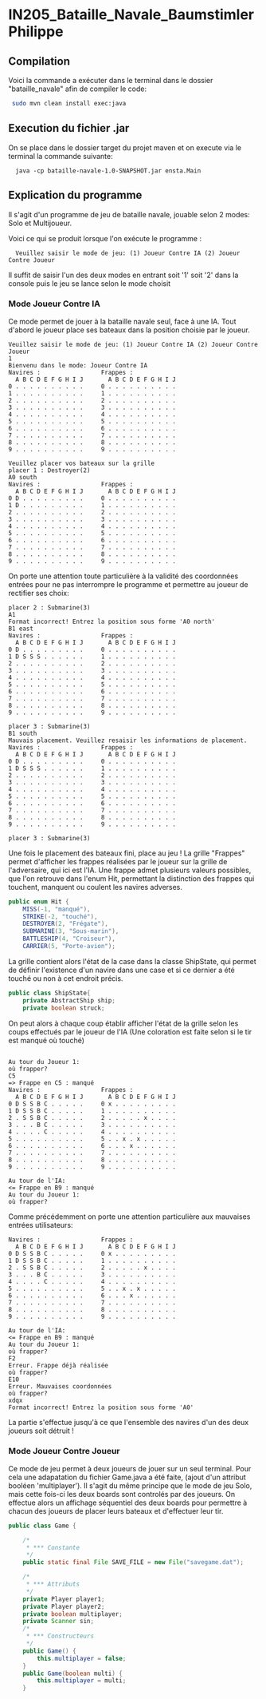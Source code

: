 # IN205_Bataille_Navale_BaumstimlerPhilippe

## Compilation 

Voici la commande a exécuter dans le terminal dans le dossier "bataille_navale" afin de compiler le code:

```bash
 sudo mvn clean install exec:java
```

## Execution du fichier .jar
 
 On se place dans le dossier target du projet maven et on execute via le terminal la commande suivante:
 
```console
  java -cp bataille-navale-1.0-SNAPSHOT.jar ensta.Main
```

## Explication du programme

Il s'agit d'un programme de jeu de bataille navale, jouable selon 2 modes: Solo et Multijoueur.

Voici ce qui se produit lorsque l'on exécute le programme :

```console
  Veuillez saisir le mode de jeu: (1) Joueur Contre IA (2) Joueur Contre Joueur
```

Il suffit de saisir l'un des deux modes en entrant soit '1' soit '2' dans la console puis le jeu se lance selon le mode choisit

### Mode Joueur Contre IA

Ce mode permet de jouer à la bataille navale seul, face à une IA. Tout d'abord le joueur place ses bateaux dans la position choisie par le joueur. 

```console
Veuillez saisir le mode de jeu: (1) Joueur Contre IA (2) Joueur Contre Joueur
1
Bienvenu dans le mode: Joueur Contre IA
Navires :                 Frappes :
  A B C D E F G H I J       A B C D E F G H I J
0 . . . . . . . . . .     0 . . . . . . . . . .
1 . . . . . . . . . .     1 . . . . . . . . . .
2 . . . . . . . . . .     2 . . . . . . . . . .
3 . . . . . . . . . .     3 . . . . . . . . . .
4 . . . . . . . . . .     4 . . . . . . . . . .
5 . . . . . . . . . .     5 . . . . . . . . . .
6 . . . . . . . . . .     6 . . . . . . . . . .
7 . . . . . . . . . .     7 . . . . . . . . . .
8 . . . . . . . . . .     8 . . . . . . . . . .
9 . . . . . . . . . .     9 . . . . . . . . . .

Veuillez placer vos bateaux sur la grille
placer 1 : Destroyer(2)
A0 south
Navires :                 Frappes :
  A B C D E F G H I J       A B C D E F G H I J
0 D . . . . . . . . .     0 . . . . . . . . . .
1 D . . . . . . . . .     1 . . . . . . . . . .
2 . . . . . . . . . .     2 . . . . . . . . . .
3 . . . . . . . . . .     3 . . . . . . . . . .
4 . . . . . . . . . .     4 . . . . . . . . . .
5 . . . . . . . . . .     5 . . . . . . . . . .
6 . . . . . . . . . .     6 . . . . . . . . . .
7 . . . . . . . . . .     7 . . . . . . . . . .
8 . . . . . . . . . .     8 . . . . . . . . . .
9 . . . . . . . . . .     9 . . . . . . . . . .
```

On porte une attention toute particulière à la validité des coordonnées entrées pour ne pas interrompre le programme et permettre au joueur de rectifier ses choix:

```console
placer 2 : Submarine(3)
A1
Format incorrect! Entrez la position sous forme 'A0 north'
B1 east
Navires :                 Frappes :
  A B C D E F G H I J       A B C D E F G H I J 
0 D . . . . . . . . .     0 . . . . . . . . . . 
1 D S S S . . . . . .     1 . . . . . . . . . . 
2 . . . . . . . . . .     2 . . . . . . . . . . 
3 . . . . . . . . . .     3 . . . . . . . . . . 
4 . . . . . . . . . .     4 . . . . . . . . . . 
5 . . . . . . . . . .     5 . . . . . . . . . . 
6 . . . . . . . . . .     6 . . . . . . . . . . 
7 . . . . . . . . . .     7 . . . . . . . . . . 
8 . . . . . . . . . .     8 . . . . . . . . . . 
9 . . . . . . . . . .     9 . . . . . . . . . . 

placer 3 : Submarine(3)
B1 south
Mauvais placement. Veuillez resaisir les informations de placement.
Navires :                 Frappes :
  A B C D E F G H I J       A B C D E F G H I J
0 D . . . . . . . . .     0 . . . . . . . . . .
1 D S S S . . . . . .     1 . . . . . . . . . .
2 . . . . . . . . . .     2 . . . . . . . . . .
3 . . . . . . . . . .     3 . . . . . . . . . .
4 . . . . . . . . . .     4 . . . . . . . . . .
5 . . . . . . . . . .     5 . . . . . . . . . .
6 . . . . . . . . . .     6 . . . . . . . . . .
7 . . . . . . . . . .     7 . . . . . . . . . .
8 . . . . . . . . . .     8 . . . . . . . . . .
9 . . . . . . . . . .     9 . . . . . . . . . .

placer 3 : Submarine(3)

```

Une fois le placement des bateaux fini, place au jeu ! La grille "Frappes" permet d'afficher les frappes réalisées par le joueur sur la grille de l'adversaire, qui ici est l'IA. Une frappe admet plusieurs valeurs possibles, que l'on retrouve dans l'enum Hit, permettant la distinction des frappes qui touchent, manquent ou coulent les navires adverses.

```java
public enum Hit {
    MISS(-1, "manqué"),
    STRIKE(-2, "touché"),
    DESTROYER(2, "Frégate"),
    SUBMARINE(3, "Sous-marin"),
    BATTLESHIP(4, "Croiseur"),
    CARRIER(5, "Porte-avion");
  ```
La grille contient alors l'état de la case dans la classe ShipState, qui permet de définir l'existence d'un navire dans une case et si ce dernier a été touché ou non à cet endroit précis. 

```java
public class ShipState{
    private AbstractShip ship;
    private boolean struck;
```
On peut alors à chaque coup établir afficher l'état de la grille selon les coups effectués par le joueur de l'IA (Une coloration est faite selon si le tir est manqué où touché)

```console

Au tour du Joueur 1: 
où frapper?
C5
=> Frappe en C5 : manqué
Navires :                 Frappes :
  A B C D E F G H I J       A B C D E F G H I J
0 D S S B C . . . . .     0 x . . . . . . . . . 
1 D S S B C . . . . .     1 . . . . . . . . . .
2 . S S B C . . . . .     2 . . . . . x . . . .
3 . . . B C . . . . .     3 . . . . . . . . . .
4 . . . . C . . . . .     4 . . . . . . . . . .
5 . . . . . . . . . .     5 . . x . x . . . . .
6 . . . . . . . . . .     6 . . . x . . . . . .
7 . . . . . . . . . .     7 . . . . . . . . . .
8 . . . . . . . . . .     8 . . . . . . . . . .
9 . . . . . . . . . .     9 . . . . . . . . . .

Au tour de l'IA:
<= Frappe en B9 : manqué
Au tour du Joueur 1:
où frapper?
```
Comme précédemment on porte une attention particulière aux mauvaises entrées utilisateurs:

```console
Navires :                 Frappes :
  A B C D E F G H I J       A B C D E F G H I J
0 D S S B C . . . . .     0 x . . . . . . . . . 
1 D S S B C . . . . .     1 . . . . . . . . . .
2 . S S B C . . . . .     2 . . . . . x . . . .
3 . . . B C . . . . .     3 . . . . . . . . . .
4 . . . . C . . . . .     4 . . . . . . . . . .
5 . . . . . . . . . .     5 . . x . x . . . . .
6 . . . . . . . . . .     6 . . . x . . . . . .
7 . . . . . . . . . .     7 . . . . . . . . . .
8 . . . . . . . . . .     8 . . . . . . . . . .
9 . . . . . . . . . .     9 . . . . . . . . . .

Au tour de l'IA:
<= Frappe en B9 : manqué
Au tour du Joueur 1:
où frapper?
F2
Erreur. Frappe déjà réalisée
où frapper?
E10
Erreur. Mauvaises coordonnées
où frapper?
xdqx
Format incorrect! Entrez la position sous forme 'A0'
```
La partie s'effectue jusqu'à ce que l'ensemble des navires d'un des deux joueurs soit détruit !


### Mode Joueur Contre Joueur

Ce mode de jeu permet à deux joueurs de jouer sur un seul terminal. Pour cela une adapatation du fichier Game.java a été faite, (ajout d'un attribut booléen 'multiplayer'). Il s'agit du même principe que le mode de jeu Solo, mais cette fois-ci les deux boards sont controlés par des joueurs. On effectue alors un affichage séquentiel des deux boards pour permettre à chacun des joueurs de placer leurs bateaux et d'effectuer leur tir.

```java
public class Game {

	/*
	 * *** Constante
	 */
	public static final File SAVE_FILE = new File("savegame.dat");

	/*
	 * *** Attributs
	 */
	private Player player1;
	private Player player2;
	private boolean multiplayer;
	private Scanner sin;
 	/*
	 * *** Constructeurs
	 */
	public Game() {
		this.multiplayer = false;
	}
	public Game(boolean multi) {
		this.multiplayer = multi;
	}
```





